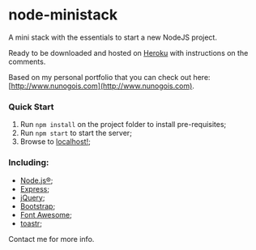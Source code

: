 # node-ministack

A mini stack with the essentials to start a new NodeJS project.

Ready to be downloaded and hosted on [Heroku](https://www.heroku.com/) with instructions on the comments.

Based on my personal portfolio that you can check out here: [http://www.nunogois.com](http://www.nunogois.com).

### Quick Start
1. Run `npm install` on the project folder to install pre-requisites;
2. Run `npm start` to start the server;
3. Browse to [localhost!](http://localhost);

### Including:
* [Node.js®](https://nodejs.org);
* [Express](http://expressjs.com/);
* [jQuery](https://jquery.com/);
* [Bootstrap](http://getbootstrap.com/);
* [Font Awesome](http://fontawesome.io/);
* [toastr](https://github.com/CodeSeven/toastr);

Contact me for more info.
